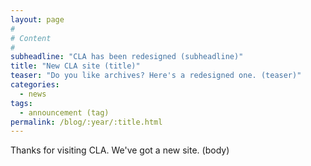 ```yaml
---
layout: page
#
# Content
#
subheadline: "CLA has been redesigned (subheadline)"
title: "New CLA site (title)"
teaser: "Do you like archives? Here's a redesigned one. (teaser)"
categories:
  - news
tags:
  - announcement (tag)
permalink: /blog/:year/:title.html
---
```


Thanks for visiting CLA. We've got a new site. (body)
